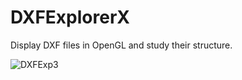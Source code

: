 # DXFExplorerX
 Display DXF files in OpenGL and study their structure.

 ![DXFExp3](https://github.com/user-attachments/assets/da084ad1-313f-46a6-a176-823586905198)

